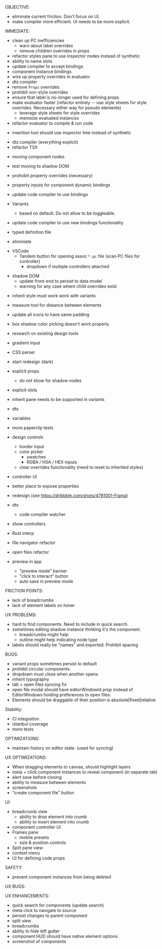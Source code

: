 OBJECTIVE:

- eliminate current friction. Don't focus on UI.
- make compiler more efficient. UI needs to be more explicit.

IMMEDIATE:

- clean up PC inefficiencies
  - warn about label overrides
  - remove children overrides in props
- refactor styles pane to use inspector nodes instead of synthetic
- ability to name slots
- update compiler to accept bindings
- component instance bindings
- wire up property overrides in evaluator
- dts compiler
- remove `Props` overrides
- prohibit non-style overrides
- ensure that label is no-longer used for defining props
- make evaluator faster (refactor entirely -- use style sheets for style overrides. Necessary either way for pseudo elements)
  - leverage style sheets for style overrides
  - memoize evaluated instances
- refactor evaluator to compile & run code

* insertion tool should use inspector tree instead of synthetic

- dts compiler (everything explicit)
- refactor TSX

* moving component nodes
* test moving to shadow DOM

* prohobit property overrides (necessary)
* property inputs for component dynamic bindings
* update code compiler to use bindings

- Variants

  - based on default. Do not allow to be toggleable.

- update code compiler to use new bindings functionality
- typed definition file
- eliminiate

* VSCode
  - Tandem button for opening assoc `*.pc` file (scan PC files for controller)
    - dropdown if multiple controllers attached

- shadow DOM
  - update front-end to persist to data model
  - warning for any case where child overrides exist

* inherit style must work work with variants
* measure tool for distance between elements
* update all icons to have same padding
* box shadow color picking doesn't work properly
* research on existing design tools
* gradient input
* CSS parser

* start redesign (dark)

- explicit props
  - do not show for shadow nodes
- explicit slots

- inherit pane needs to be supported in variants

- dts
- variables
- more paperclip tests
- design controls
  - border input
  - color picker
    - swatches
    - RGBA / HSA / HEX inputs
  - clear overrides functionality (need to reset to inherited styles)
- controller UI
- better place to expose properties
- redesign (see https://dribbble.com/shots/4781001-Figma)
- dts
  - code compiler watcher
- show controllers
- Rust interp
- file navigator refactor
- open files refactor
- preview in app
  - "preview mode" banner
  - "click to interact" button
  - auto save in preview mode

FRICTION POINTS:

- lack of breadcrumbs
- lack of element labels on hover

UX PROBLEMS:

- hard to find components. Need to include in quick search.
- sometimes editing shadow instance thinking it's the component.
  - breadcrumbs might help
  - outline might help indicating node type
- labels should really be "names" and exported. Prohibit spacing

BUGS:

- variant props sometimes persist to default
- prohibit circular components
- dropdown must close when another opens
- inherit typography
- tab + open files syncing fix
- open file modal should have editorWindowId prop instead of EditorWindows holding preferences to open files.
- Elements should be draggable of their position is absolute|fixed|relative

Stability:

- CI integration
- istanbul coverage
- more tests

OPTIMIZATIONS:

- maintain history on editor state. (used for syncing)

UX OPTIMIZATIONS:

- When dragging elements to canvas, should highlight layers
- meta + click component instances to reveal component (in separate tab)
- alert save before closing
- ability to measure between elements
- screenshots
- "create component file" button

UI:

- breadcrumb view
  - ability to drop element into crumb
  - ability to insert element into crumb
- component controller UI
- Frames pane
  - mobile presets
  - size & position controls
- Split pane view
- context menu
- UI for defining code props

SAFETY:

- prevent component instances from being deleted

UX BUGS:

UX ENHANCEMENTS:

- quick search for components (update search)
- meta click to navigate to source
- persist changes to parent component
- split view
- breadcrumbs
- ability to hide left gutter
- component HUD should have native element options
- screenshot of components
